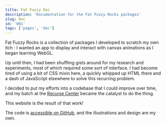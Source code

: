 ```yaml
---
title: Fat Fuzzy Doc
description: 'Documentation for the Fat Fuzzy Rocks packages'
slug: doc
id: '001'
tags: ['pages', 'doc']
---
```


Fat Fuzzy Rocks is a collection of packages I developed to scratch my own itch :
I wanted an app to display and interact with canvas animations as I began learning WebGL.

Up until then, I had been shuffling gists around for my research and experiments, most of which required some sort of interface. I had become tired of using a bit of CSS mixin here, a quickly whipped up HTML there and a dash of JavaScript elsewhere to solve this recurring problem.

I decided to put my efforts into a codebase that I could improve over time, and my batch at the [Recurse Center](https://www.recurse.com/) became the catalyst to do the thing.

This website is the result of that work!

The code is [accessible on GitHub](https://github.com/fat-fuzzy/rocks), and the illustrations and design are my own.
